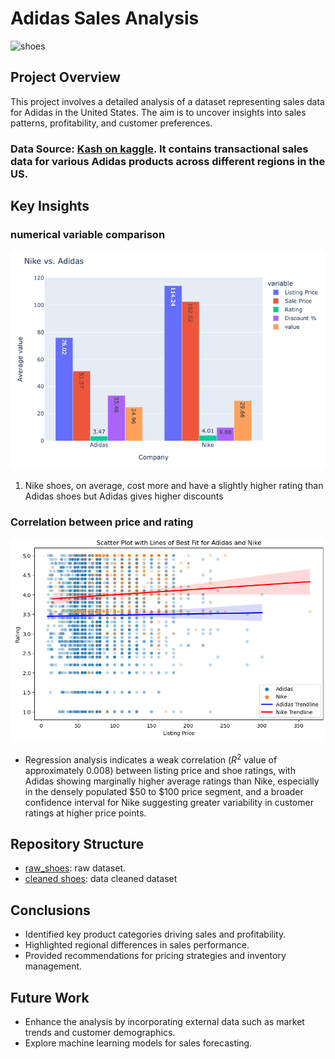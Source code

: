 # Adidas Sales Analysis
![shoes](https://www.vestilanatura.it/wp-content/uploads/2022/06/nike-vs-adidas-competizione-e-rivalita.jpg)
## Project Overview

This project involves a detailed analysis of a dataset representing sales data for Adidas in the United States. The aim is to uncover insights into sales patterns, profitability, and customer preferences.

### Data Source: [Kash on kaggle](https://www.kaggle.com/datasets/kaushiksuresh147/adidas-vs-nike). It contains transactional sales data for various Adidas products across different regions in the US.
## Key Insights
 ### numerical variable comparison
 ![chart 1](https://github.com/moiez326/Nike_vs_Adidas/blob/main/media/Screenshot%202023-11-28%20at%2013.20.35.png)
1. Nike shoes, on average, cost more and have a slightly higher rating than Adidas shoes but Adidas gives higher discounts
### Correlation between price and rating
 ![chart 2](https://github.com/moiez326/Nike_vs_Adidas/blob/main/media/Screenshot%202023-11-28%20at%2013.23.57.png)
- Regression analysis indicates a weak correlation ($R^2$ value of approximately 0.008) between listing price and shoe ratings, with Adidas showing marginally higher average ratings than Nike, especially in the densely populated \$50 to \$100 price segment, and a broader confidence interval for Nike suggesting greater variability in customer ratings at higher price points.
  
## Repository Structure
- [raw_shoes](https://github.com/moiez326/Nike_vs_Adidas/blob/main/data/shoes_raw_data.csv): raw dataset.
- [cleaned shoes](https://github.com/moiez326/Nike_vs_Adidas/blob/main/data/shoes_cleaned_data.csv): data cleaned dataset
 
## Conclusions
- Identified key product categories driving sales and profitability.
- Highlighted regional differences in sales performance.
- Provided recommendations for pricing strategies and inventory management.
## Future Work
- Enhance the analysis by incorporating external data such as market trends and customer demographics.
- Explore machine learning models for sales forecasting.
